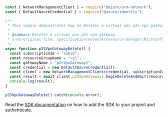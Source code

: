 ```javascript
const { NetworkManagementClient } = require("@azure/arm-network");
const { DefaultAzureCredential } = require("@azure/identity");

/**
 * This sample demonstrates how to Deletes a virtual wan p2s vpn gateway.
 *
 * @summary Deletes a virtual wan p2s vpn gateway.
 * x-ms-original-file: specification/network/resource-manager/Microsoft.Network/stable/2021-05-01/examples/P2SVpnGatewayDelete.json
 */
async function p2SVpnGatewayDelete() {
  const subscriptionId = "subid";
  const resourceGroupName = "rg1";
  const gatewayName = "p2sVpnGateway1";
  const credential = new DefaultAzureCredential();
  const client = new NetworkManagementClient(credential, subscriptionId);
  const result = await client.p2SVpnGateways.beginDeleteAndWait(resourceGroupName, gatewayName);
  console.log(result);
}

p2SVpnGatewayDelete().catch(console.error);
```

Read the [SDK documentation](https://github.com/Azure/azure-sdk-for-js/blob/%40azure%2Farm-network_27.0.0/sdk/network/arm-network/README.md) on how to add the SDK to your project and authenticate.
